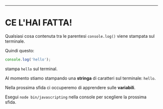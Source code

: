 ---

# CE L'HAI FATTA!

Qualsiasi cosa contenuta tra le parentesi `console.log()` viene stampata sul terminale.

Quindi questo:

```js
console.log('hello');
```

stampa `hello` sul terminal.

Al momento stiamo stampando una **stringa** di caratteri sul terminale: `hello`.

Nella prossima sfida ci occuperemo di apprendere sulle **variabili**.

Esegui `node bin/javascripting` nella console per scegliere la prossima sfida.

